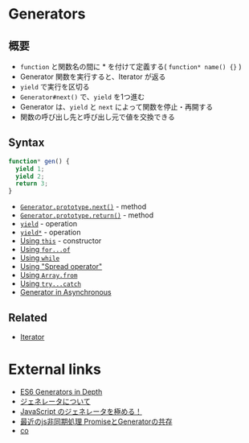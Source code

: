 # Generators
## 概要
- `function` と関数名の間に * を付けて定義する( `function* name() {}` )
- Generator 関数を実行すると、Iterator が返る
- `yield` で実行を区切る
- `Generator#next()` で、`yield` を1つ進む
- Generator は、`yield` と `next` によって関数を停止・再開する
- 関数の呼び出し先と呼び出し元で値を交換できる

## Syntax

```js
function* gen() {
  yield 1;
  yield 2;
  return 3;
}
```

- [`Generator.prototype.next()`](next.md) - method
- [`Generator.prototype.return()`](return.md) - method
- [`yield`](yield.md) - operation
- [`yield*`](yield*.md) - operation
- [Using `this`](this.md) - constructor
- [Using `for...of`](for_of.md)
- [Using `while`](while.md)
- [Using "Spread operator"](spread.md)
- [Using `Array.from`](array_from.md)
- [Using `try...catch`](try_catch.md)
- [Generator in Asynchronous](async.md)


## Related
- [Iterator](./Iterator.md)

# External links
- [ES6 Generators in Depth](https://ponyfoo.com/articles/es6-generators-in-depth)
- [ジェネレータについて](http://js-next.hatenablog.com/entry/2014/08/07/174147)
- [JavaScript のジェネレータを極める！](http://goo.gl/KBRGxb)
- [最近のjs非同期処理 PromiseとGeneratorの共存](http://qiita.com/kidach1/items/d997df84a0ede39d76ad)
- [co](https://github.com/tj/co)
